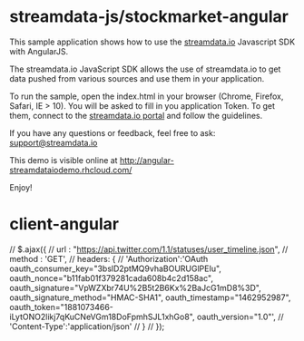 # streamdata-js/stockmarket-angular
This sample application shows how to use the <a href="http://streamdata.io" target="_blank">streamdata.io</a> Javascript SDK with AngularJS.

The streamdata.io JavaScript SDK allows the use of streamdata.io to get data pushed from various sources and use them in your application.

To run the sample, open the index.html in your browser (Chrome, Firefox, Safari, IE > 10).
You will be asked to fill in you application Token. To get them, connect to the <a href="https://portal.streamdata.io/" target="_blank">streamdata.io portal</a> and follow the guidelines.

If you have any questions or feedback, feel free to ask: <a href="mailto://support@streamdata.io">support@streamdata.io</a>

This demo is visible online at <a href="http://angular-streamdataiodemo.rhcloud.com/">http://angular-streamdataiodemo.rhcloud.com/</a>

Enjoy!
# client-angular

// $.ajax({
//   url : "https://api.twitter.com/1.1/statuses/user_timeline.json",
//   method : 'GET',
//   headers: {
//       'Authorization':'OAuth oauth_consumer_key="3bslD2ptMQ9vhaBOURUGlPEIu", oauth_nonce="b11fab01f379281cada608b4c2d158ac", oauth_signature="VpWZXbr74U%2B5t2B6Kx%2BaJcG1mD8%3D", oauth_signature_method="HMAC-SHA1", oauth_timestamp="1462952987", oauth_token="1881073466-iLytONO2likj7qKuCNeVGm18DoFpmhSJL1xhGo8", oauth_version="1.0"',
//       'Content-Type':'application/json'
//   }
// });
